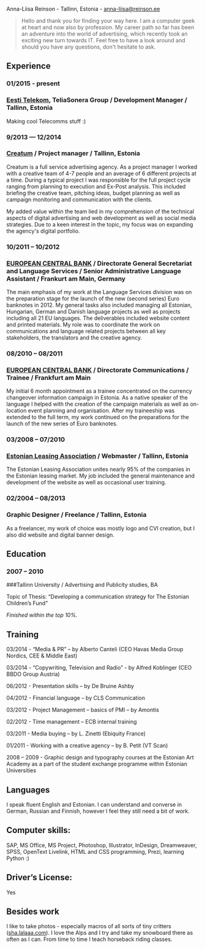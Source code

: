 Anna-Liisa Reinson - Tallinn, Estonia -
[anna-liisa@reinson.ee](mailto:anna-liisa@reinson.ee)


> Hello and thank you for finding your way here. I am a computer geek at heart and now also by profession. My career path so far has been an adventure into the world of advertising, which recently took an exciting new turn towards IT. Feel free to have a look around and should you have any questions, don't hesitate to ask.

## Experience

### 01/2015 - present

### [Eesti Telekom](https://www.telekom.ee/), TeliaSonera Group / Development Manager / Tallinn, Estonia

Making cool Telecomms stuff :)


### 9/2013 — 12/2014

### [Creatum](http://www.creatum.ee/en) / Project manager / Tallinn, Estonia

Creatum is a full service advertising agency. As a project manager I worked with a creative team of 4-7 people and an average of 6 different projects at a time. During a typical project I was responsible for the full project cycle ranging from planning to execution and Ex-Post analysis. This included briefing the creative team, pitching ideas, budget planning as well as campaign monitoring and communication with the clients.

My added value within the team lied in my comprehension of the technical aspects of digital advertising and web development as well as social media strategies. Due to a keen interest in the topic, my focus was on expanding the agency's digital portfolio.



### 10/2011 – 10/2012

### [EUROPEAN CENTRAL BANK](http://www.ecb.europa.eu) / Directorate General Secretariat and Language Services / Senior Administrative Language Assistant / Frankurt am Main, Germany

The main emphasis of my work at the Language Services division was on the preparation stage for the launch of the new (second series) Euro banknotes in 2012. My general tasks also included managing all Estonian, Hungarian, German and Danish language projects as well as projects including all 21 EU languages. The deliverables included website content and printed materials. My role was to coordinate the work on communications and language related projects between all key stakeholders, the translators and the creative agency.



### 08/2010 – 08/2011

### [EUROPEAN CENTRAL BANK](http://www.ecb.europa.eu) / Directorate Communications / Trainee / Frankfurt am Main

My initial 6 month appointment as a trainee concentrated on the currency changeover information campaign in Estonia. As a native speaker of the language I helped with the creation of the campaign materials as well as on-location event planning and organisation. After my traineeship was extended to the full term, my work continued on the preparations for the launch of the new series of Euro banknotes.


### 03/2008 – 07/2010

### [Estonian Leasing Association](http://liisingliit.ee/index.php?lang=eng) / Webmaster / Tallinn, Estonia

The Estonian Leasing Association unites nearly 95% of the companies in the Estonian leasing market. My job included the general maintenance and development of the website as well as occasional user training.

### 02/2004 – 08/2013

### Graphic Designer / Freelance / Tallinn, Estonia

As a freelancer, my work of choice was mostly logo and CVI creation, but I also did website and digital banner design.

## Education

### 2007 – 2010

###Tallinn University / Advertising and Publicity studies, BA

Topic of Thesis: “Developing a communication strategy for The Estonian Children’s Fund”

*Finished within the top 10%.*

## Training

03/2014 - “Media & PR” – by Alberto Canteli (CEO Havas Media Group Nordics, CEE & Middle East)

03/2014 - “Copywriting, Television and Radio” - by Alfred Koblinger (CEO BBDO Group Austria)

06/2012 - Presentation skills – by De Bruine Ashby

04/2012 - Financial language – by CLS Communication

03/2012 - Project Management – basics of PMI – by Amontis

02/2012 - Time management – ECB internal training

03/2011 - Media buying – by L. Zinetti (Ebiquity France)

01/2011 - Working with a creative agency – by B. Petit (VT Scan)

2008 – 2009 - Graphic design and typography courses at the Estonian Art Academy as a part of the student exchange programme within Estonian Universities


## Languages
I speak fluent English and Estonian. I can understand and converse in German, Russian and Finnish, however I feel they still need a bit of work.


## Computer skills:	

SAP, MS Office, MS Project, Photoshop, Illustrator, InDesign, Dreamweaver, SPSS, OpenText Livelink, HTML and CSS programming, Prezi, learning Python :)

## Driver’s License:	

Yes

## Besides work
I like to take photos - especially macros of all sorts of tiny critters  ([sha.lalaaa.com](http://sha.lalaaa.com	)). I love the Alps and I try and take my snowboard there as often as I can. From time to time I teach horseback riding classes.


